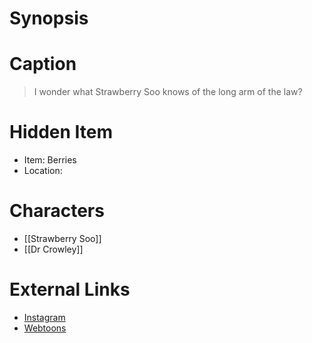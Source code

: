 # Synopsis


# Caption
> I wonder what Strawberry Soo knows of the long arm of the law?

# Hidden Item
* Item: Berries
* Location: <spoiler></spoiler>

# Characters
* [[Strawberry Soo]]
* [[Dr Crowley]]

# External Links
* [Instagram](https://www.instagram.com/p/B6HDQTcgU6o/)
* [Webtoons](https://www.webtoons.com/en/challenge/twistwood-tales/23-strawberry-soo-goes-shopping/viewer?title_no=344740&episode_no=26)